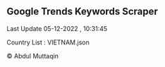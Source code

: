 

## Google Trends Keywords Scraper 
 
Last Update 05-12-2022 , 10:31:45

Country List :
VIETNAM.json



© Abdul Muttaqin 
